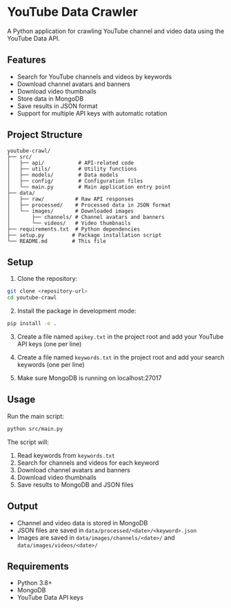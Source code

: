 # YouTube Data Crawler

A Python application for crawling YouTube channel and video data using the YouTube Data API.

## Features

- Search for YouTube channels and videos by keywords
- Download channel avatars and banners
- Download video thumbnails
- Store data in MongoDB
- Save results in JSON format
- Support for multiple API keys with automatic rotation

## Project Structure

```
youtube-crawl/
├── src/
│   ├── api/           # API-related code
│   ├── utils/         # Utility functions
│   ├── models/        # Data models
│   ├── config/        # Configuration files
│   └── main.py        # Main application entry point
├── data/
│   ├── raw/          # Raw API responses
│   ├── processed/    # Processed data in JSON format
│   └── images/       # Downloaded images
│       ├── channels/ # Channel avatars and banners
│       └── videos/   # Video thumbnails
├── requirements.txt  # Python dependencies
├── setup.py         # Package installation script
└── README.md        # This file
```

## Setup

1. Clone the repository:
```bash
git clone <repository-url>
cd youtube-crawl
```

2. Install the package in development mode:
```bash
pip install -e .
```

3. Create a file named `apikey.txt` in the project root and add your YouTube API keys (one per line)

4. Create a file named `keywords.txt` in the project root and add your search keywords (one per line)

5. Make sure MongoDB is running on localhost:27017

## Usage

Run the main script:
```bash
python src/main.py
```

The script will:
1. Read keywords from `keywords.txt`
2. Search for channels and videos for each keyword
3. Download channel avatars and banners
4. Download video thumbnails
5. Save results to MongoDB and JSON files

## Output

- Channel and video data is stored in MongoDB
- JSON files are saved in `data/processed/<date>/<keyword>.json`
- Images are saved in `data/images/channels/<date>/` and `data/images/videos/<date>/`

## Requirements

- Python 3.8+
- MongoDB
- YouTube Data API keys 